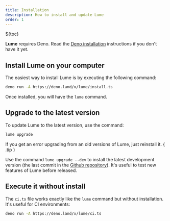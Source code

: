 ```yaml
---
title: Installation
description: How to install and update Lume
order: 1
---
```


${toc}

**Lume** requires Deno. Read the
[Deno installation](https://deno.land/#installation) instructions if you don't
have it yet.

## Install Lume on your computer

The easiest way to install Lume is by executing the following command:

```sh
deno run -A https://deno.land/x/lume/install.ts
```

Once installed, you will have the `lume` command.

## Upgrade to the latest version

To update Lume to the latest version, use the command:

```sh
lume upgrade
```

If you get an error upgrading from an old versions of Lume, just reinstall it. { .tip }

Use the command `lume upgrade --dev` to install the latest development version
(the last commit in the [Github repository](https://github.com/lumeland/lume)).
It's useful to test new features of Lume before released.

## Execute it without install

The `ci.ts` file works exactly like the `lume` command but without installation.
It's useful for CI environments:

```sh
deno run -A https://deno.land/x/lume/ci.ts
```
